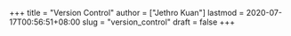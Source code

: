 +++
title = "Version Control"
author = ["Jethro Kuan"]
lastmod = 2020-07-17T00:56:51+08:00
slug = "version_control"
draft = false
+++

